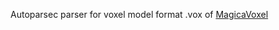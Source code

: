 Autoparsec parser for voxel model format .vox of [MagicaVoxel](https://ephtracy.github.io/#ss-carousel_ss)
